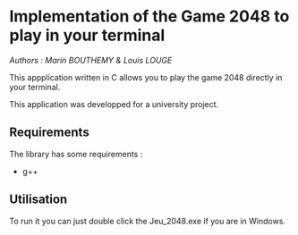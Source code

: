 # Implementation of the Game 2048 to play in your terminal
*Authors : Marin BOUTHEMY & Louis LOUGE*

This appplication written in C allows you to play the game 2048 directly in your terminal.

This application was developped for a university project.

## Requirements
The library has some requirements :
 - g++

## Utilisation

To run it you can just double click the Jeu_2048.exe if you are in Windows.
